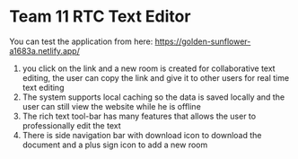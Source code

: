 # Team 11 RTC Text Editor

You can test the application from here: https://golden-sunflower-a1683a.netlify.app/
1) you click on the link and a new room is created for collaborative text editing, the user can copy the link and give it to other users for real time text editing
2) The system supports local caching so the data is saved locally and the user can still view the website while he is offline
3) The rich text tool-bar has many features that allows the user to professionally edit the text
4) There is side navigation bar with download icon to download the document and a plus sign icon to add a new room
